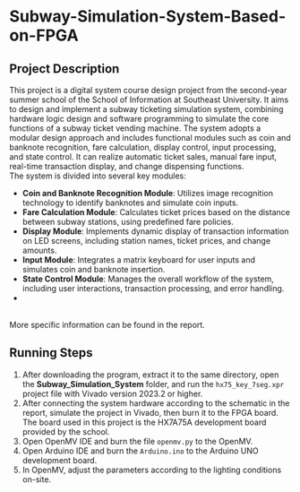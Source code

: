# Subway-Simulation-System-Based-on-FPGA

## Project Description

This project is a digital system course design project from the second-year summer school of the School of Information at Southeast University. It aims to design and implement a subway ticketing simulation system, combining hardware logic design and software programming to simulate the core functions of a subway ticket vending machine. The system adopts a modular design approach and includes functional modules such as coin and banknote recognition, fare calculation, display control, input processing, and state control. It can realize automatic ticket sales, manual fare input, real-time transaction display, and change dispensing functions.    
The system is divided into several key modules:
   - **Coin and Banknote Recognition Module**: Utilizes image recognition technology to identify banknotes and simulate coin inputs.
   - **Fare Calculation Module**: Calculates ticket prices based on the distance between subway stations, using predefined fare policies.
   - **Display Module**: Implements dynamic display of transaction information on LED screens, including station names, ticket prices, and change amounts.
   - **Input Module**: Integrates a matrix keyboard for user inputs and simulates coin and banknote insertion.
   - **State Control Module**: Manages the overall workflow of the system, including user interactions, transaction processing, and error handling.
   - 
<br>More specific information can be found in the report.


## Running Steps

1. After downloading the program, extract it to the same directory, open the **Subway_Simulation_System** folder, and run the `hx75_key_7seg.xpr` project file with Vivado version 2023.2 or higher.<br>
2. After connecting the system hardware according to the schematic in the report, simulate the project in Vivado, then burn it to the FPGA board. The board used in this project is the HX7A75A development board provided by the school.<br>
3. Open OpenMV IDE and burn the file `openmv.py` to the OpenMV.<br>
4. Open Arduino IDE and burn the `Arduino.ino` to the Arduino UNO development board.<br>
5. In OpenMV, adjust the parameters according to the lighting conditions on-site.
